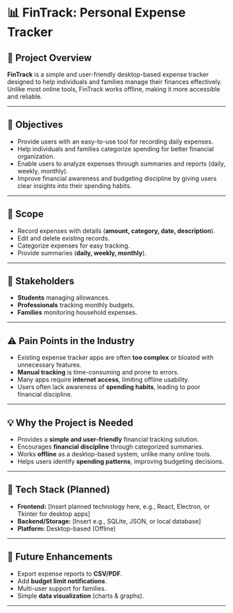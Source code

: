 # 📊 FinTrack: Personal Expense Tracker 

## 📌 Project Overview
**FinTrack** is a simple and user-friendly desktop-based expense tracker designed to help individuals and families manage their finances effectively. Unlike most online tools, FinTrack works offline, making it more accessible and reliable.

---

## 🎯 Objectives
- Provide users with an easy-to-use tool for recording daily expenses.  
- Help individuals and families categorize spending for better financial organization.  
- Enable users to analyze expenses through summaries and reports (daily, weekly, monthly).  
- Improve financial awareness and budgeting discipline by giving users clear insights into their spending habits.  

---

## 📂 Scope
- Record expenses with details (**amount, category, date, description**).  
- Edit and delete existing records.  
- Categorize expenses for easy tracking.  
- Provide summaries (**daily, weekly, monthly**).  

---

## 👥 Stakeholders
- **Students** managing allowances.  
- **Professionals** tracking monthly budgets.  
- **Families** monitoring household expenses.  

---

## ⚠️ Pain Points in the Industry
- Existing expense tracker apps are often **too complex** or bloated with unnecessary features.  
- **Manual tracking** is time-consuming and prone to errors.  
- Many apps require **internet access**, limiting offline usability.  
- Users often lack awareness of **spending habits**, leading to poor financial discipline.  

---

## 💡 Why the Project is Needed
- Provides a **simple and user-friendly** financial tracking solution.  
- Encourages **financial discipline** through categorized summaries.  
- Works **offline** as a desktop-based system, unlike many online tools.  
- Helps users identify **spending patterns**, improving budgeting decisions.  

---

## 🚀 Tech Stack (Planned)
- **Frontend:** [Insert planned technology here, e.g., React, Electron, or Tkinter for desktop apps]  
- **Backend/Storage:** [Insert e.g., SQLite, JSON, or local database]  
- **Platform:** Desktop-based (Offline)  

---

## 📅 Future Enhancements
- Export expense reports to **CSV/PDF**.  
- Add **budget limit notifications**.  
- Multi-user support for families.  
- Simple **data visualization** (charts & graphs).  

---



